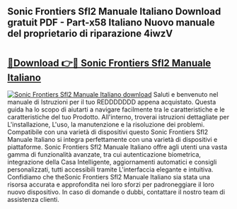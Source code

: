 ## Sonic Frontiers Sfl2 Manuale Italiano Download gratuit PDF - Part-x58 Italiano Nuovo manuale del proprietario di riparazione 4iwzV

# <h2><a href="http://dfdh1hs.blite.top/?on=Sonic+Frontiers+Sfl2+Manuale+Italiano">🔗Download 👉🔴 Sonic Frontiers Sfl2 Manuale Italiano</a></h2>

[![Sonic Frontiers Sfl2 Manuale Italiano download](https://i.imgur.com/lujVjoI.png)](http://dfdh1hs.blite.top/?on=Sonic+Frontiers+Sfl2+Manuale+Italiano)
Saluti e benvenuto nel manuale di Istruzioni per il tuo REDDDDDDD appena acquistato. Questa guida ha lo scopo di aiutarti a navigare facilmente tra le caratteristiche e le caratteristiche del tuo Prodotto. All'interno, troverai istruzioni dettagliate per L'installazione, L'uso, la manutenzione e la risoluzione dei problemi. Compatibile con una varietà di dispositivi questo Sonic Frontiers Sfl2 Manuale Italiano si integra perfettamente con una varietà di dispositivi e piattaforme. Sonic Frontiers Sfl2 Manuale Italiano offre agli utenti una vasta gamma di funzionalità avanzate, tra cui autenticazione biometrica, integrazione della Casa Intelligente, aggiornamenti automatici e consigli personalizzati, tutti accessibili tramite L'interfaccia elegante e intuitiva. Confidiamo che theSonic Frontiers Sfl2 Manuale Italiano sia stata una risorsa accurata e approfondita nei loro sforzi per padroneggiare il loro nuovo dispositivo. In caso di domande o dubbi, contattare il nostro team di assistenza clienti.
